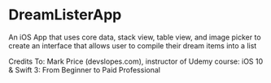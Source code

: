 # DreamListerApp
An iOS App that uses core data, stack view, table view, and image picker to create an interface that allows user to compile their dream items into a list

Credits To: Mark Price (devslopes.com), instructor of Udemy course: iOS 10 & Swift 3: From Beginner to Paid Professional
